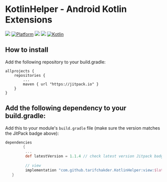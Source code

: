 # KotlinHelper - Android Kotlin Extensions

[![](https://jitpack.io/v/tarifchakder/KotlinHelper.svg)](https://jitpack.io/#tarifchakder/KotlinHelper)
[![Platform](https://img.shields.io/badge/Platform-Android-green.svg)](https://developer.android.com/guide/)
[![](https://img.shields.io/badge/API-16%2B-brightgreen.svg?style=flat)](https://android-arsenal.com/api?level=16#l16)
[![](https://img.shields.io/badge/Compiled%20API-31-blue.svg?style=flat)](https://developer.android.com/about/versions/12/setup-sdk)
[![Kotlin](https://img.shields.io/badge/Kotlin-1.6.10-blue.svg)](https://kotlinlang.org)

## How to install

Add the following repository to your build.gradle:

```
allprojects {
	repositories {
		...
		maven { url "https://jitpack.io" }
	}
}
```

## Add the following dependency to your build.gradle:

Add this to your module's `build.gradle` file (make sure the version matches the JitPack badge above):

```gradle
dependencies 
        {
         ...
         def latestVersion = 1.1.4 // check latest version Jitpack badge
         
         // view 
         implementation "com.github.tarifchakder.KotlinHelper:view:$latestVersion'
   }
```

